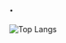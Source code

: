 
## .
![Top Langs](https://github-readme-stats.vercel.app/api/top-langs/?username=FelipePalaagio&layout=pie&theme=radical)






